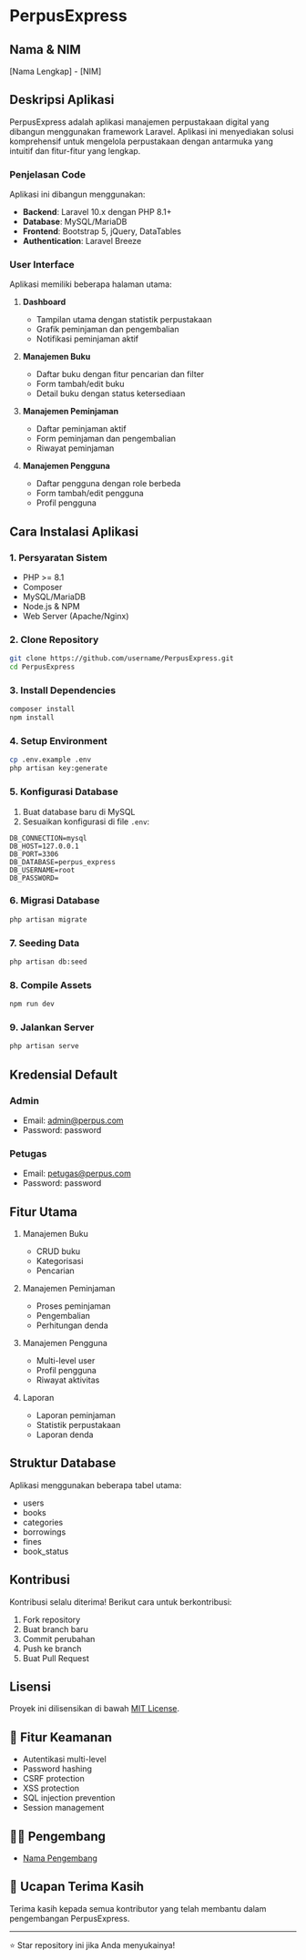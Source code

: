 # PerpusExpress

## Nama & NIM
[Nama Lengkap] - [NIM]

## Deskripsi Aplikasi
PerpusExpress adalah aplikasi manajemen perpustakaan digital yang dibangun menggunakan framework Laravel. Aplikasi ini menyediakan solusi komprehensif untuk mengelola perpustakaan dengan antarmuka yang intuitif dan fitur-fitur yang lengkap.

### Penjelasan Code
Aplikasi ini dibangun menggunakan:
- **Backend**: Laravel 10.x dengan PHP 8.1+
- **Database**: MySQL/MariaDB
- **Frontend**: Bootstrap 5, jQuery, DataTables
- **Authentication**: Laravel Breeze

### User Interface
Aplikasi memiliki beberapa halaman utama:
1. **Dashboard**
   - Tampilan utama dengan statistik perpustakaan
   - Grafik peminjaman dan pengembalian
   - Notifikasi peminjaman aktif

2. **Manajemen Buku**
   - Daftar buku dengan fitur pencarian dan filter
   - Form tambah/edit buku
   - Detail buku dengan status ketersediaan

3. **Manajemen Peminjaman**
   - Daftar peminjaman aktif
   - Form peminjaman dan pengembalian
   - Riwayat peminjaman

4. **Manajemen Pengguna**
   - Daftar pengguna dengan role berbeda
   - Form tambah/edit pengguna
   - Profil pengguna

## Cara Instalasi Aplikasi

### 1. Persyaratan Sistem
- PHP >= 8.1
- Composer
- MySQL/MariaDB
- Node.js & NPM
- Web Server (Apache/Nginx)

### 2. Clone Repository
```bash
git clone https://github.com/username/PerpusExpress.git
cd PerpusExpress
```

### 3. Install Dependencies
```bash
composer install
npm install
```

### 4. Setup Environment
```bash
cp .env.example .env
php artisan key:generate
```

### 5. Konfigurasi Database
1. Buat database baru di MySQL
2. Sesuaikan konfigurasi di file `.env`:
```env
DB_CONNECTION=mysql
DB_HOST=127.0.0.1
DB_PORT=3306
DB_DATABASE=perpus_express
DB_USERNAME=root
DB_PASSWORD=
```

### 6. Migrasi Database
```bash
php artisan migrate
```

### 7. Seeding Data
```bash
php artisan db:seed
```

### 8. Compile Assets
```bash
npm run dev
```

### 9. Jalankan Server
```bash
php artisan serve
```

## Kredensial Default

### Admin
- Email: admin@perpus.com
- Password: password

### Petugas
- Email: petugas@perpus.com
- Password: password

## Fitur Utama
1. Manajemen Buku
   - CRUD buku
   - Kategorisasi
   - Pencarian

2. Manajemen Peminjaman
   - Proses peminjaman
   - Pengembalian
   - Perhitungan denda

3. Manajemen Pengguna
   - Multi-level user
   - Profil pengguna
   - Riwayat aktivitas

4. Laporan
   - Laporan peminjaman
   - Statistik perpustakaan
   - Laporan denda

## Struktur Database
Aplikasi menggunakan beberapa tabel utama:
- users
- books
- categories
- borrowings
- fines
- book_status

## Kontribusi
Kontribusi selalu diterima! Berikut cara untuk berkontribusi:
1. Fork repository
2. Buat branch baru
3. Commit perubahan
4. Push ke branch
5. Buat Pull Request

## Lisensi
Proyek ini dilisensikan di bawah [MIT License](LICENSE).

## 📱 Fitur Keamanan

- Autentikasi multi-level
- Password hashing
- CSRF protection
- XSS protection
- SQL injection prevention
- Session management

## 👨‍💻 Pengembang

- [Nama Pengembang](https://github.com/username)

## 🙏 Ucapan Terima Kasih

Terima kasih kepada semua kontributor yang telah membantu dalam pengembangan PerpusExpress.

---

⭐ Star repository ini jika Anda menyukainya!
